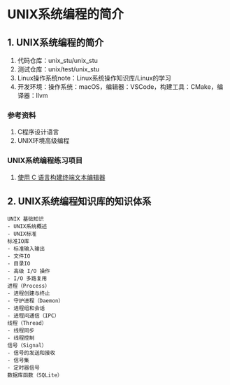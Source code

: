 ﻿# UNIX系统编程的简介

## 1. UNIX系统编程的简介

1. 代码仓库：unix_stu/unix_stu
2. 测试仓库：unix/test/unix_stu
3. Linux操作系统note：Linux系统操作知识库/Linux的学习
4. 开发环境：操作系统：macOS，编辑器：VSCode，构建工具：CMake，编译器：llvm

### 参考资料

1. C程序设计语言
2. UNIX环境高级编程

### UNIX系统编程练习项目

1. [使用 C 语言构建终端文本编辑器](https://confucianzuoyuan.github.io/build-your-own-text-editor/)

## 2. UNIX系统编程知识库的知识体系

```shell
UNIX 基础知识
- UNIX系统概述
- UNIX标准
标准IO库
- 标准输入输出
- 文件IO
- 目录IO
- 高级 I/O 操作
- I/O 多路复用
进程（Process）
- 进程创建与终止
- 守护进程（Daemon）
- 进程组和会话
- 进程间通信（IPC）
线程（Thread）
- 线程同步
- 线程控制
信号（Signal）
- 信号的发送和接收
- 信号集
- 定时器信号
数据库函数（SQLite）
```